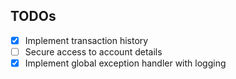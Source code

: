 ## TODOs

- [x] Implement transaction history
- [ ] Secure access to account details
- [x] Implement global exception handler with logging